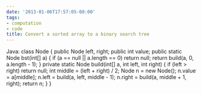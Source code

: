 ```yaml
---
date: '2013-01-06T17:57:05-08:00'
tags:
- computation
- code
title: Convert a sorted array to a binary search tree
---
```


Java: class Node { public Node left, right; public int value; public static Node bst(int[] a) { if (a == null || a.length == 0) return null; return build(a, 0, a.length - 1); } private static Node build(int[] a, int left, int right) { if (left > right) return null; int middle = (left + right) / 2; Node n = new Node(); n.value = a[middle]; n.left = build(a, left, middle - 1); n.right = build(a, middle + 1, right); return n; } }
